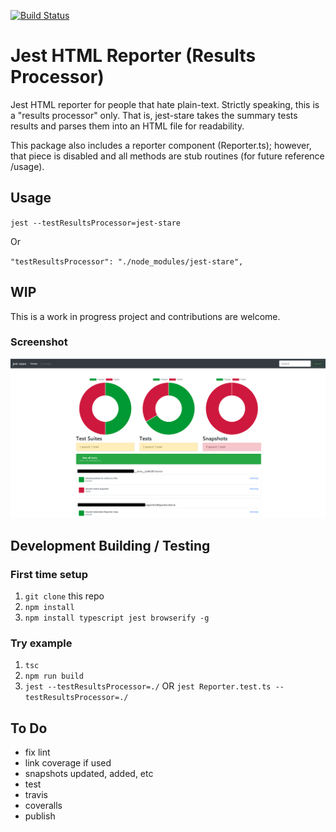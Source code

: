 [![Build Status](https://travis-ci.org/dkelosky/jest-stare.svg?branch=master)](https://travis-ci.org/dkelosky/jest-stare)

# Jest HTML Reporter (Results Processor)
Jest HTML reporter for people that hate plain-text.  Strictly speaking, this is a
"results processor" only.  That is, jest-stare takes the summary tests results and parses 
them into an HTML file for readability. 

This package also includes a reporter component (Reporter.ts); however, that piece is disabled
and all methods are stub routines (for future reference /usage).

## Usage
`jest --testResultsProcessor=jest-stare`

Or

`"testResultsProcessor": "./node_modules/jest-stare",`

## WIP
This is a work in progress project and contributions are welcome.  

### Screenshot
![alt text](images/sample.png "Sample Report - WIP")

## Development Building / Testing

### First time setup
1. `git clone` this repo
2. `npm install`
5. `npm install typescript jest browserify -g`

### Try example
1. `tsc`
2. `npm run build`
3. `jest --testResultsProcessor=./` OR `jest Reporter.test.ts --testResultsProcessor=./`

##  To Do
* fix lint
* link coverage if used
* snapshots updated, added, etc
* test
* travis
* coveralls
* publish
